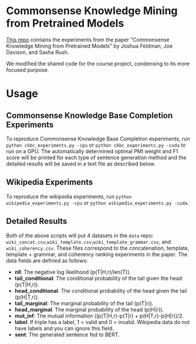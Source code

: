 # Commonsense Knowledge Mining from Pretrained Models
[This repo](https://github.com/JoshFeldman95/Extracting-CK-from-Large-LM) contains the experiments from the paper "Commonsense Knowledge Mining
from Pretrained Models" by Joshua Feldman, Joe Davison, and Sasha Rush.

We modified the shared code for the course project, condensing to its more focused purpose.

# Usage
## Commonsense Knowledge Base Completion Experiments
To reproduce Commonsense Knowledge Base Completion experiments, run 
`python ckbc_experiments.py -cpu` or `python ckbc_experiments.py -cuda` to run
on a GPU. The automatically determined optimal PMI weight and F1 score will be
printed for each type of sentence generation method and the detailed results
will be saved in a text file as described below.
## Wikipedia Experiments

To reproduce the wikipedia experiments, run
`python wikipedia_experiments.py -cpu` or
`python wikipedia_experiments.py -cuda`.

## Detailed Results

Both of the above scripts will put 4 datasets in the `data` repo:
`wiki_concat.csv`,`wiki_template.csv`,`wiki_template_grammar.csv`, and
`wiki_coherency.csv`. These files correspond to the concatenation, template,
template + grammar, and coherency ranking experiments in the paper. The data
fields are defined as follows:
- **nll**: The negative log likelihood (p(T|H,r)/len(T)).
- **tail_conditional**: The conditional probability of the tail given the head (p(T|H,r)).
- **head_conditional**: The conditional probability of the head given the tail (p(H|T,r)).
- **tail_marginal**: The marginal probability of the tail (p(T|r)).
- **head_marginal**: The marginal probability of the head (p(H|r)).
- **mut_inf**: The mutual information ((p(T|H,r)-p(T|r) + p(H|T,r)-p(H|r))/2.
- **label**: If triple has a label, 1 = valid and 0 = invalid. Wikipedia data do not have labels and you can ignore this field.
- **sent**: The generated sentence fed to BERT.
